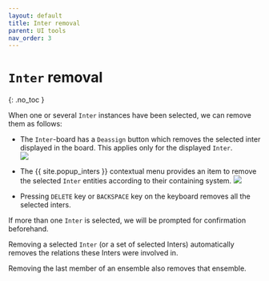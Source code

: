 ```yaml
---
layout: default
title: Inter removal
parent: UI tools
nav_order: 3
---
```

# `Inter` removal
{: .no_toc }

When one or several `Inter` instances have been selected, we can remove them as follows:

*   The `Inter`-board has a `Deassign` button which removes the selected inter displayed in the
  board.
  This applies only for the displayed `Inter`.  
  ![](../../../assets/images/deassign_button.png)

*   The {{ site.popup_inters }} contextual menu provides an item to
    remove the selected `Inter` entities according to their containing system.
  ![](../../../assets/images/remove_inters.png)

*   Pressing `DELETE` key or `BACKSPACE` key on the keyboard removes all the selected inters.

If more than one `Inter` is selected, we will be prompted for confirmation beforehand.

Removing a selected `Inter` (or a set of selected Inters) automatically removes the relations these
Inters were involved in.

Removing the last member of an ensemble also removes that ensemble.
